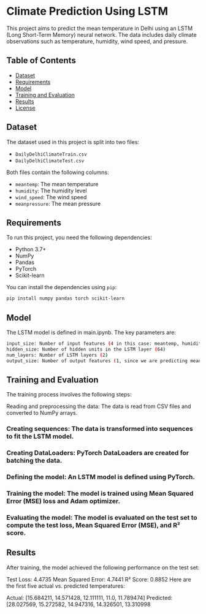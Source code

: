 # Climate Prediction Using LSTM

This project aims to predict the mean temperature in Delhi using an LSTM (Long Short-Term Memory) neural network. The data includes daily climate observations such as temperature, humidity, wind speed, and pressure.

## Table of Contents
- [Dataset](#dataset)
- [Requirements](#requirements)
- [Model](#model)
- [Training and Evaluation](#training-and-evaluation)
- [Results](#results)
- [License](#license)

## Dataset
The dataset used in this project is split into two files:
- `DailyDelhiClimateTrain.csv`
- `DailyDelhiClimateTest.csv`

Both files contain the following columns:
- `meantemp`: The mean temperature
- `humidity`: The humidity level
- `wind_speed`: The wind speed
- `meanpressure`: The mean pressure

## Requirements
To run this project, you need the following dependencies:
- Python 3.7+
- NumPy
- Pandas
- PyTorch
- Scikit-learn

You can install the dependencies using `pip`:
```bash
pip install numpy pandas torch scikit-learn
```
## Model
The LSTM model is defined in main.ipynb. The key parameters are:
```bash
input_size: Number of input features (4 in this case: meantemp, humidity, wind_speed, meanpressure)
hidden_size: Number of hidden units in the LSTM layer (64)
num_layers: Number of LSTM layers (2)
output_size: Number of output features (1, since we are predicting meantemp)
```
## Training and Evaluation
The training process involves the following steps:

Reading and preprocessing the data: The data is read from CSV files and converted to NumPy arrays.
### Creating sequences: The data is transformed into sequences to fit the LSTM model.
### Creating DataLoaders: PyTorch DataLoaders are created for batching the data.
### Defining the model: An LSTM model is defined using PyTorch.
### Training the model: The model is trained using Mean Squared Error (MSE) loss and Adam optimizer.
### Evaluating the model: The model is evaluated on the test set to compute the test loss, Mean Squared Error (MSE), and R² score.
## Results
After training, the model achieved the following performance on the test set:

Test Loss: 4.4735
Mean Squared Error: 4.7441
R² Score: 0.8852
Here are the first five actual vs. predicted temperatures:

Actual: [15.684211, 14.571428, 12.111111, 11.0, 11.789474]
Predicted: [28.027569, 15.272582, 14.947316, 14.326501, 13.310998
